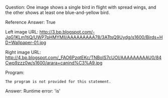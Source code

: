 Question: One image shows a single bird in flight with spread wings, and the other shows at least one blue-and-yellow bird.

Reference Answer: True

Left image URL: http://3.bp.blogspot.com/-JqG1KLm1tiQ/UWP7pHMYMlI/AAAAAAAAA78/3ATtsQ9Uydg/s1600/Birds+HD+Wallpaper-01.jpg

Right image URL: http://4.bp.blogspot.com/_FAO6PzqtEKc/TNBoIS7cUOI/AAAAAAAAAU0/84Cwp9zzz0w/s1600/arara+canind%C3%A9.jpg

Program:

```
The program is not provided for this statement.
```
Answer: Runtime error: 'is'

